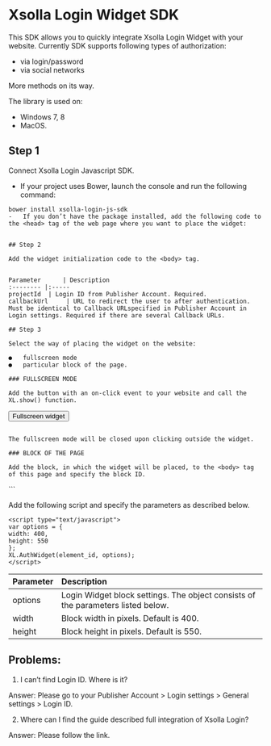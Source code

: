 # Xsolla Login Widget SDK

This SDK allows you to quickly integrate Xsolla Login Widget with your website.
Currently SDK supports following types of authorization:

- via login/password
- via social networks

More methods on its way.

The library is used on:
- Windows 7, 8 
- MacOS.

## Step 1

Connect Xsolla Login Javascript SDK.

-	If your project uses Bower, launch the console and run the following command:
```
bower install xsolla-login-js-sdk
-	If you don’t have the package installed, add the following code to the <head> tag of the web page where you want to place the widget:
  ```
<script src="https://cdn.xsolla.net/xsolla-login-widget/sdk/2.1.1/xl.min.js"></script>
  ```

## Step 2

Add the widget initialization code to the <body> tag.
  ```
<script type="text/javascript">
XL.init({
  projectId: '{Login ID}',
  callbackUrl: '{callbackUrl}'
});
</script>
  ``` 
  
  Parameter      | Description 
:-------- |:-----
projectId  | Login ID from Publisher Account. Required.  
callbackUrl     | URL to redirect the user to after authentication. Must be identical to Callback URLspecified in Publisher Account in Login settings. Required if there are several Callback URLs.    

  ## Step 3
  
Select the way of placing the widget on the website:

●	fullscreen mode
●	particular block of the page.

### FULLSCREEN MODE

Add the button with an on-click event to your website and call the XL.show() function.

  ``` 
<button onclick="XL.show()">Fullscreen widget</button>
  ``` 
  
The fullscreen mode will be closed upon clicking outside the widget.

### BLOCK OF THE PAGE

Add the block, in which the widget will be placed, to the <body> tag of this page and specify the block ID.
  
  ``` 
<div id="xl_auth"></div>
  ``` 
  
Add the following script and specify the parameters as described below.

  ``` 
<script type="text/javascript">
var options = {
  width: 400,
  height: 550
};
XL.AuthWidget(element_id, options);
</script>
  ``` 
  
  Parameter      | Description 
:-------- |:-----
options  | Login Widget block settings. The object consists of the parameters listed below.
width     | Block width in pixels. Default is 400.   
height  | Block height in pixels. Default is 550.  


## Problems:

1.	I can’t find Login ID. Where is it? 

Answer: Please go to your Publisher Account > Login settings > General settings > Login ID.

2.	Where can I find the guide described full integration of Xsolla Login?

Answer: Please follow the link.
